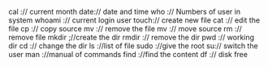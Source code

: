 cal :// current month
date:// date and time
who :// Numbers of user in system
whoami :// current login user
touch:// create new file
cat :// edit the file
cp :// copy source
mv :// remove the file
mv :// move source
rm :// remove file
mkdir ;//create the dir
rmdir :// remove the dir
pwd :// working dir
cd :// change the dir
ls ://list of file
sudo ://give the root
su:// switch the user
man ://manual of commands
find ://find the content
df :// disk free
